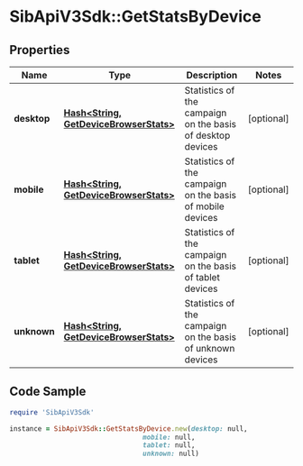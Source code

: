 # SibApiV3Sdk::GetStatsByDevice

## Properties

Name | Type | Description | Notes
------------ | ------------- | ------------- | -------------
**desktop** | [**Hash&lt;String, GetDeviceBrowserStats&gt;**](GetDeviceBrowserStats.md) | Statistics of the campaign on the basis of desktop devices | [optional] 
**mobile** | [**Hash&lt;String, GetDeviceBrowserStats&gt;**](GetDeviceBrowserStats.md) | Statistics of the campaign on the basis of mobile devices | [optional] 
**tablet** | [**Hash&lt;String, GetDeviceBrowserStats&gt;**](GetDeviceBrowserStats.md) | Statistics of the campaign on the basis of tablet devices | [optional] 
**unknown** | [**Hash&lt;String, GetDeviceBrowserStats&gt;**](GetDeviceBrowserStats.md) | Statistics of the campaign on the basis of unknown devices | [optional] 

## Code Sample

```ruby
require 'SibApiV3Sdk'

instance = SibApiV3Sdk::GetStatsByDevice.new(desktop: null,
                                 mobile: null,
                                 tablet: null,
                                 unknown: null)
```


